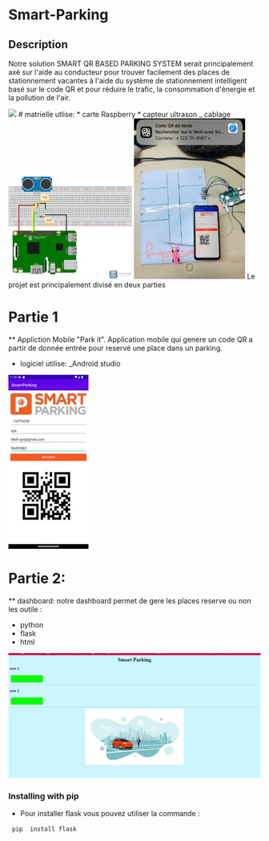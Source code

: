 # Smart-Parking
## Description
Notre solution SMART QR BASED PARKING SYSTEM serait principalement axé sur l'aide au conducteur pour trouver facilement des places de stationnement
vacantes à l'aide du système de stationnement intelligent basé sur le code QR et pour réduire le trafic, la consommation d'énergie et la pollution de l'air.

<img src="demo.mp4"/>
# matrielle utlise:
* carte Raspberry
* capteur ultrason 
_ cablage 

 <img src="cablage.png" />
 
 <img src="realisation.jpg"  width= 222/>
Le projet est principalement divisé en deux parties 


# Partie 1 
** Appliction Mobile "Park it".
Application mobile qui genere un code QR a partir de donnée entrée pour reservé une place dans un parking.

* logiciel utilise:
_Android studio 


<img src="application1.jpg" />


# Partie 2: 
** dashboard:
notre dashboard permet de gere les places reserve ou non
les outile :
- python 
- flask 
- html 


<img src="interface.PNG"/>






### Installing with pip
*  Pour installer flask vous pouvez utiliser la commande  :
```bash
 pip  install flask
```



